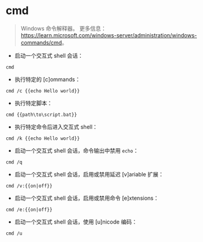 # cmd

> Windows 命令解释器。
> 更多信息：<https://learn.microsoft.com/windows-server/administration/windows-commands/cmd>。

- 启动一个交互式 shell 会话：

`cmd`

- 执行特定的 [c]ommands：

`cmd /c {{echo Hello world}}`

- 执行特定脚本：

`cmd {{path\to\script.bat}}`

- 执行特定命令后进入交互式 shell：

`cmd /k {{echo Hello world}}`

- 启动一个交互式 shell 会话，命令输出中禁用 `echo`：

`cmd /q`

- 启动一个交互式 shell 会话，启用或禁用延迟 [v]ariable 扩展：

`cmd /v:{{on|off}}`

- 启动一个交互式 shell 会话，启用或禁用命令 [e]xtensions：

`cmd /e:{{on|off}}`

- 启动一个交互式 shell 会话，使用 [u]nicode 编码：

`cmd /u`